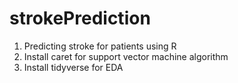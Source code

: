 # strokePrediction
1. Predicting stroke for patients using R
2. Install caret for support vector machine algorithm
3. Install tidyverse for EDA 
